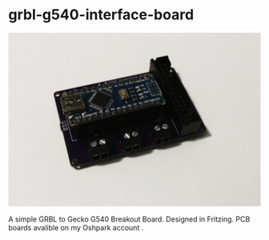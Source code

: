 # grbl-g540-interface-board

![Screenshot](https://github.com/509Maker/grbl-g540-interface-board/blob/master/Images/grbl_interface_board.jpg)

A simple GRBL to Gecko G540 Breakout Board. Designed in Fritzing. PCB boards avalible on my Oshpark account . 

